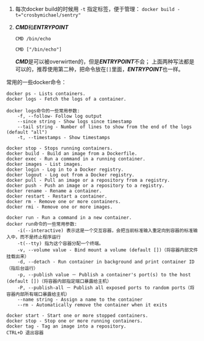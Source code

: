 1. 每次docker build的时候用 `-t` 指定标签，便于管理：
	`docker build -t="crosbymichael/sentry"`

2. ***CMD***和***ENTRYPOINT***

	`CMD /bin/echo`
	
	`CMD ["/bin/echo"]`
	
	***CMD***是可以被overwirtten的，但是***ENTRYPOINT***不会；
	上面两种写法都是可以的，推荐使用第二种，把命令放在`[]`里面，***ENTRYPOINT***也一样。
	
	
	
	
	
	
	
常用的一些docker命令：

```
docker ps - Lists containers.
docker logs - Fetch the logs of a container.

docker logs命令的一些常用参数:
	-f, --follow- Follow log output
   	--since string - Show logs since timestamp
	--tail string - Number of lines to show from the end of the logs (default "all")
	-t, --timestamps - Show timestamps
	
docker stop - Stops running containers.
docker build - Build an image from a Dockerfile.
docker exec - Run a command in a running container.
docker images - List images.
docker login - Log in to a Docker registry.
docker logout - Log out from a Docker registry.
docker pull - Pull an image or a repository from a registry.
docker push - Push an image or a repository to a registry.
docker rename - Rename a container.
docker restart - Restart a container.
docker rm - Remove one or more containers.
docker rmi - Remove one or more images.

docker run - Run a command in a new container.
docker run命令的一些常用参数:
	-i(--interactive) 表示这是一个交互容器，会把当前标准输入重定向到容器的标准输入中，而不是终止程序运行
	-t(--tty) 指为这个容器分配一个终端。
	-v, --volume value - Bind mount a volume (default [])（将容器内部文件挂载出来）
	-d, --detach - Run container in background and print container ID（指后台运行）
	-p, --publish value － Publish a container's port(s) to the host (default [])（将容器内部指定端口暴露给主机）
 	-P, --publish-all － Publish all exposed ports to random ports（将容器内部所有端口暴露给主机）
 	--name string - Assign a name to the container
 	--rm - Automatically remove the container when it exits
 	
docker start - Start one or more stopped containers.
docker stop - Stop one or more running containers.
docker tag - Tag an image into a repository.
CTRL+D 退出容器
```